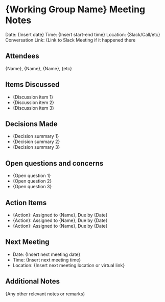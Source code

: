 # {Working Group Name} Meeting Notes

Date: {Insert date}
Time: {Insert start-end time}
Location: {Slack/Call/etc}
Conversation Link: {Link to Slack Meeting if it happened there

## Attendees
{Name}, {Name}, {Name}, {etc}

## Items Discussed
* {Discussion item 1}
* {Discussion item 2}
* {Discussion item 3}

## Decisions Made
* {Decision summary 1}
* {Decision summary 2}
* {Decision summary 3}

## Open questions and concerns
* {Open question 1}
* {Open question 2}
* {Open question 3}

## Action Items
* {Action}: Assigned to {Name}, Due by {Date}
* {Action}: Assigned to {Name}, Due by {Date}
* {Action}: Assigned to {Name}, Due by {Date}

## Next Meeting
* Date: {Insert next meeting date}
* Time: {Insert next meeting time}
* Location: {Insert next meeting location or virtual link}

## Additional Notes

{Any other relevant notes or remarks}
